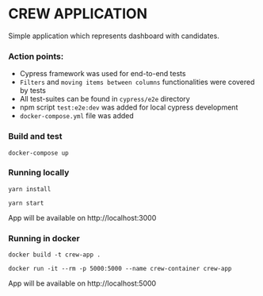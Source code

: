 # CREW APPLICATION

Simple application which represents dashboard with candidates.


### Action points:
- Cypress framework was used for end-to-end tests
- `Filters` and `moving items between columns` functionalities were covered by tests
- All test-suites can be found in `cypress/e2e` directory
- npm script `test:e2e:dev` was added for local cypress development 
- `docker-compose.yml` file was added

### Build and test
`docker-compose up`


### Running locally
`yarn install`

`yarn start`

App will be available on http://localhost:3000


### Running in docker
`docker build -t crew-app .`

`docker run -it --rm -p 5000:5000 --name crew-container crew-app`

App will be available on http://localhost:5000

